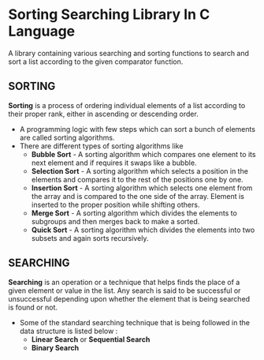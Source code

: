 # Sorting Searching Library In C Language

A library containing various searching and sorting functions to search and sort a list according to the given comparator function.

## SORTING
**Sorting** is a process of ordering individual elements of a list according to their proper rank, either in ascending or descending order.<br>
* A programming logic with few steps which can sort a bunch of elements are called sorting algorithms.<br>
* There are different types of sorting algorithms like<br>
   * **Bubble Sort** - A sorting algorithm which compares one element to its next element and if requires it swaps like a bubble.<br>
   * **Selection Sort** - A sorting algorithm which selects a position in the elements and compares it to the rest of the positions one by one.<br>
   * **Insertion Sort** - A sorting algorithm which selects one element from the array and is compared to the one side of the array. Element is inserted to the proper position while shifting others.<br>
   * **Merge Sort** - A sorting algorithm which divides the elements to subgroups and then merges back to make a sorted.<br>
   * **Quick Sort** - A sorting algorithm which divides the elements into two subsets and again sorts recursively.<br>

## SEARCHING
**Searching** is an operation or a technique that helps finds the place of a given element or value in the list. Any search is said to be successful or unsuccessful depending upon whether the element that is being searched is found or not.
* Some of the standard searching technique that is being followed in the data structure is listed below :
   * **Linear Search** or **Sequential Search**
   * **Binary Search**
